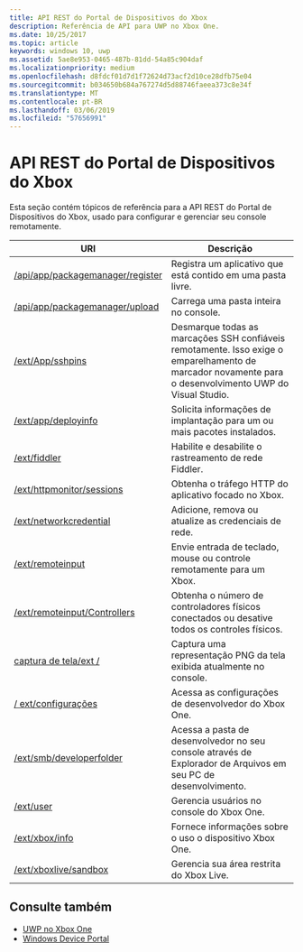 ```yaml
---
title: API REST do Portal de Dispositivos do Xbox
description: Referência de API para UWP no Xbox One.
ms.date: 10/25/2017
ms.topic: article
keywords: windows 10, uwp
ms.assetid: 5ae8e953-0465-487b-81dd-54a85c904daf
ms.localizationpriority: medium
ms.openlocfilehash: d8fdcf01d7d1f72624d73acf2d10ce28dfb75e04
ms.sourcegitcommit: b034650b684a767274d5d88746faeea373c8e34f
ms.translationtype: MT
ms.contentlocale: pt-BR
ms.lasthandoff: 03/06/2019
ms.locfileid: "57656991"
---
```

# <a name="xbox-device-portal-rest-api"></a>API REST do Portal de Dispositivos do Xbox

Esta seção contém tópicos de referência para a API REST do Portal de Dispositivos do Xbox, usado para configurar e gerenciar seu console remotamente.

| URI        | Descrição |
|------------|-------------|
|[/api/app/packagemanager/register](wdp-loose-folder-register-api.md)| Registra um aplicativo que está contido em uma pasta livre. |
|[/api/app/packagemanager/upload](wdp-folder-upload.md)| Carrega uma pasta inteira no console. |
|[/ext/App/sshpins](uwp-sshpins-api.md)| Desmarque todas as marcações SSH confiáveis remotamente. Isso exige o emparelhamento de marcador novamente para o desenvolvimento UWP do Visual Studio. |
|[/ext/app/deployinfo](uwp-deployinfo-api.md)| Solicita informações de implantação para um ou mais pacotes instalados. |
|[/ext/fiddler](wdp-fiddler-api.md)| Habilite e desabilite o rastreamento de rede Fiddler. |
|[/ext/httpmonitor/sessions](wdp-httpMonitor-api.md)| Obtenha o tráfego HTTP do aplicativo focado no Xbox. |
|[/ext/networkcredential](uwp-networkcredentials-api.md)| Adicione, remova ou atualize as credenciais de rede. |
|[/ext/remoteinput](uwp-remoteinput-api.md)| Envie entrada de teclado, mouse ou controle remotamente para um Xbox. |
|[/ext/remoteinput/Controllers](uwp-remoteinput-controllers-api.md)| Obtenha o número de controladores físicos conectados ou desative todos os controles físicos. |
|[captura de tela/ext /](wdp-media-capture-api.md)| Captura uma representação PNG da tela exibida atualmente no console. |
|[/ ext/configurações](wdp-xboxsettings-api.md)| Acessa as configurações de desenvolvedor do Xbox One. |
|[/ext/smb/developerfolder](wdp-smb-api.md)| Acessa a pasta de desenvolvedor no seu console através de Explorador de Arquivos em seu PC de desenvolvimento. |
|[/ext/user](wdp-user-management.md)| Gerencia usuários no console do Xbox One. |
|[/ext/xbox/info](wdp-xboxinfo-api.md)| Fornece informações sobre o uso o dispositivo Xbox One. |
|[/ext/xboxlive/sandbox](wdp-sandbox-api.md)| Gerencia sua área restrita do Xbox Live. |

## <a name="see-also"></a>Consulte também

- [UWP no Xbox One](index.md)
- [Windows Device Portal](../debug-test-perf/device-portal.md)